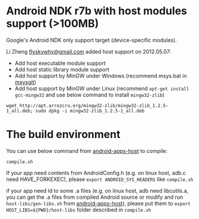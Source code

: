 # Android NDK r7b with host modules support (>100MB)

Google's Android NDK only support target (device-specific modules).

Li Zheng <flyskywhy@gmail.com> added host support on 2012.05.07:

- Add host executable module support
- Add host static library module support
- Add host support by MinGW under Windows (recommend msys.bat in [msysgit](http://github.com/msysgit/msysgit))
- Add host support by MinGW under Linux (recommend `apt-get install gcc-mingw32` and use below command to install `mingw32-zlib`)

`wget http://apt.arrozcru.org/mingw32-zlib/mingw32-zlib_1.2.5-1_all.deb; sudo dpkg -i mingw32-zlib_1.2.5-1_all.deb`

# The build environment

You can use below command from [android-apps-host](http://github.com/flyskywhy/android-apps-host) to compile:

`compile.sh`

If your app need contents from AndroidConfig.h (e.g. on linux host, adb.c need HAVE_FORKEXEC), please `export ANDROID_SYS_HEADERS` like `compile.sh`

if your app need ld to some .a files (e.g. on linux host, adb need libcutils.a, you can get the .a files from compiled Android source or modify and run `host-libs/gen-libs.sh` from [android-apps-host](http://github.com/flyskywhy/android-apps-host)), please put them to `export HOST_LIBS=${PWD}/host-libs` folder described in `compile.sh` 
